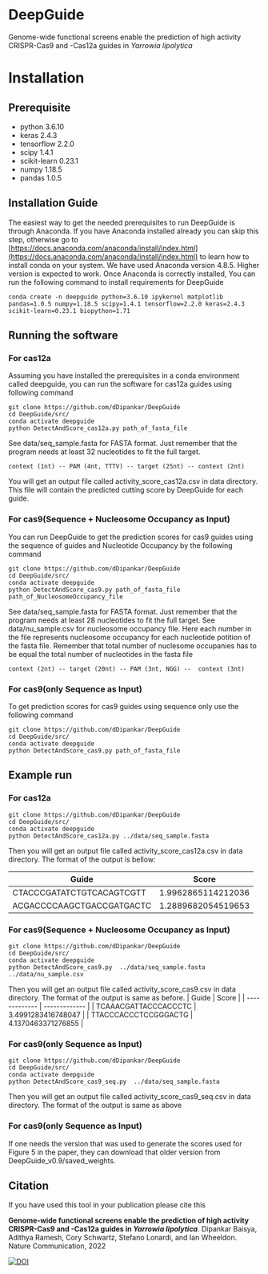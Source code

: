 # DeepGuide
Genome-wide functional screens enable the prediction of high activity CRISPR-Cas9 and -Cas12a guides in _Yarrowia lipolytica_
# Installation
## Prerequisite
- python 3.6.10
- keras 2.4.3
- tensorflow 2.2.0
- scipy 1.4.1
- scikit-learn 0.23.1
- numpy 1.18.5
- pandas 1.0.5
## Installation Guide
The easiest way to get the needed prerequisites to run DeepGuide is through Anaconda. If you have Anaconda installed already you can skip this step, otherwise go to [https://docs.anaconda.com/anaconda/install/index.html](https://docs.anaconda.com/anaconda/install/index.html) to learn how to install conda on your system. We have used Anaconda version 4.8.5. Higher version is expected to work. Once Anaconda is correctly installed, You can run the following command to install requirements for DeepGuide

```
conda create -n deepguide python=3.6.10 ipykernel matplotlib pandas=1.0.5 numpy=1.18.5 scipy=1.4.1 tensorflow=2.2.0 keras=2.4.3 scikit-learn=0.23.1 biopython=1.71
```

## Running the software
### For cas12a
Assuming you have installed the prerequisites in a conda environment called deepguide, you can run the software for cas12a guides using following command

```
git clone https://github.com/dDipankar/DeepGuide
cd DeepGuide/src/
conda activate deepguide
python DetectAndScore_cas12a.py path_of_fasta_file
```
See data/seq_sample.fasta for FASTA format. Just remember that the program needs at least 32 nucleotides to fit the full target.

```
context (1nt) -- PAM (4nt, TTTV) -- target (25nt) -- context (2nt)
```

You will get an output file called activity_score_cas12a.csv in data directory. This file will contain the predicted cutting score by DeepGuide for each guide.

### For cas9(Sequence + Nucleosome Occupancy as Input)
You can run DeepGuide to get the prediction scores for cas9 guides using the sequence of guides and Nucleotide Occupancy by the following command

```
git clone https://github.com/dDipankar/DeepGuide
cd DeepGuide/src/
conda activate deepguide
python DetectAndScore_cas9.py path_of_fasta_file path_of_NucleosomeOccupancy_file
```
See data/seq_sample.fasta for FASTA format. Just remember that the program needs at least 28 nucleotides to fit the full target. 
See data/nu_sample.csv for nucleosome occupancy file. Here each number in the file represents nucleosome occupancy for each nucleotide potition of the fasta file.
Remember that total number of nuclesome occupanies has to be equal the total number of nucleotides in the fasta file


```
context (2nt) -- target (20nt) -- PAM (3nt, NGG) --  context (3nt)
```


### For cas9(only Sequence as Input)
To get prediction scores for cas9 guides using sequence only use the following command

```
git clone https://github.com/dDipankar/DeepGuide
cd DeepGuide/src/
conda activate deepguide
python DetectAndScore_cas9.py path_of_fasta_file
```
## Example run
### For cas12a
```
git clone https://github.com/dDipankar/DeepGuide
cd DeepGuide/src/
conda activate deepguide
python DetectAndScore_cas12a.py ../data/seq_sample.fasta
```
Then you will get an output file called activity_score_cas12a.csv in data directory. The format of the output is bellow:

| Guide  | Score |
| ------------- | ------------- |
| CTACCCGATATCTGTCACAGTCGTT  | 1.9962865114212036  |
| ACGACCCCAAGCTGACCGATGACTC  | 1.2889682054519653  |

### For cas9(Sequence + Nucleosome Occupancy as Input)

```
git clone https://github.com/dDipankar/DeepGuide
cd DeepGuide/src/
conda activate deepguide
python DetectAndScore_cas9.py  ../data/seq_sample.fasta  ../data/nu_sample.csv
```
Then you will get an output file called activity_score_cas9.csv in data directory. The format of the output is same as before.
| Guide  | Score |
| ------------- | ------------- |
| TCAAACGATTACCCACCCTC  | 3.4991283416748047  |
| TTACCCACCCTCCGGGACTG  | 4.1370463371276855  |

### For cas9(only Sequence as Input)
```
git clone https://github.com/dDipankar/DeepGuide
cd DeepGuide/src/
conda activate deepguide
python DetectAndScore_cas9_seq.py  ../data/seq_sample.fasta
```
Then you will get an output file called activity_score_cas9_seq.csv in data directory. The format of the output is same as above

### For cas9(only Sequence as Input)
If one needs the version that was used to generate the scores used for Figure 5 in the paper, they can download that older version from DeepGuide_v0.9/saved_weights.


## Citation
If you have used this tool in your publication please cite this

**Genome-wide functional screens enable the prediction of high activity CRISPR-Cas9 and -Cas12a guides in *Yarrowia lipolytica***. Dipankar Baisya, Adithya Ramesh, Cory Schwartz, Stefano Lonardi, and Ian Wheeldon. Nature Communication, 2022

[![DOI](https://zenodo.org/badge/404852665.svg)](https://zenodo.org/badge/latestdoi/404852665)
